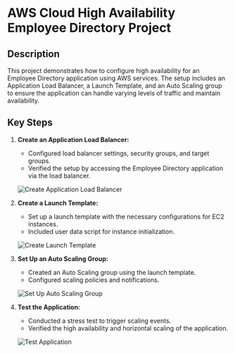 # AWS Cloud High Availability Employee Directory Project

## Description
This project demonstrates how to configure high availability for an Employee Directory application using AWS services. The setup includes an Application Load Balancer, a Launch Template, and an Auto Scaling group to ensure the application can handle varying levels of traffic and maintain availability.

## Key Steps
1. **Create an Application Load Balancer:**
   - Configured load balancer settings, security groups, and target groups.
   - Verified the setup by accessing the Employee Directory application via the load balancer.

   ![Create Application Load Balancer](https://github.com/your-username/high-availability-employee-directory/blob/main/images/file-xIKDhS9EVOg0SniqW40RnpNs.png)

2. **Create a Launch Template:**
   - Set up a launch template with the necessary configurations for EC2 instances.
   - Included user data script for instance initialization.

   ![Create Launch Template](https://github.com/your-username/high-availability-employee-directory/blob/main/images/file-POFfRe7gKpY5c65xn3EQZHEA.png)

3. **Set Up an Auto Scaling Group:**
   - Created an Auto Scaling group using the launch template.
   - Configured scaling policies and notifications.

   ![Set Up Auto Scaling Group](https://github.com/your-username/high-availability-employee-directory/blob/main/images/file-VkdP1XGR2VE7AlJ6IqcSxz4Y.png)

4. **Test the Application:**
   - Conducted a stress test to trigger scaling events.
   - Verified the high availability and horizontal scaling of the application.

   ![Test Application](https://github.com/your-username/high-availability-employee-directory/blob/main/images/file-b0BylMFdfVU26RIxKouGBuwC.png)

